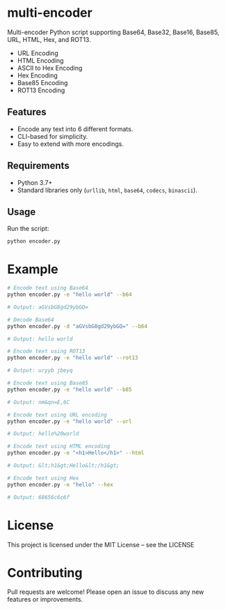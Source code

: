 # multi-encoder
 Multi-encoder Python script supporting Base64, Base32, Base16, Base85, URL, HTML, Hex, and ROT13.
- URL Encoding  
- HTML Encoding  
- ASCII to Hex Encoding  
- Hex Encoding  
- Base85 Encoding  
- ROT13 Encoding  

## Features
- Encode any text into 6 different formats.
- CLI-based for simplicity.
- Easy to extend with more encodings.

## Requirements
- Python 3.7+
- Standard libraries only (`urllib`, `html`, `base64`, `codecs`, `binascii`).

##  Usage

Run the script:

```bash
python encoder.py
```
# Example
```bash
# Encode text using Base64
python encoder.py -e "hello world" --b64

# Output: aGVsbG8gd29ybGQ=

# Decode Base64
python encoder.py -d "aGVsbG8gd29ybGQ=" --b64

# Output: hello world

# Encode text using ROT13
python encoder.py -e "hello world" --rot13

# Output: uryyb jbeyq

# Encode text using Base85
python encoder.py -e "hello world" --b85

# Output: nm&qn=E,6C

# Encode text using URL encoding
python encoder.py -e "hello world" --url

# Output: hello%20world

# Encode text using HTML encoding
python encoder.py -e "<h1>Hello</h1>" --html

# Output: &lt;h1&gt;Hello&lt;/h1&gt;

# Encode text using Hex
python encoder.py -e "hello" --hex

# Output: 68656c6c6f
```

# License

This project is licensed under the MIT License – see the LICENSE

# Contributing

Pull requests are welcome! Please open an issue to discuss any new features or improvements.










